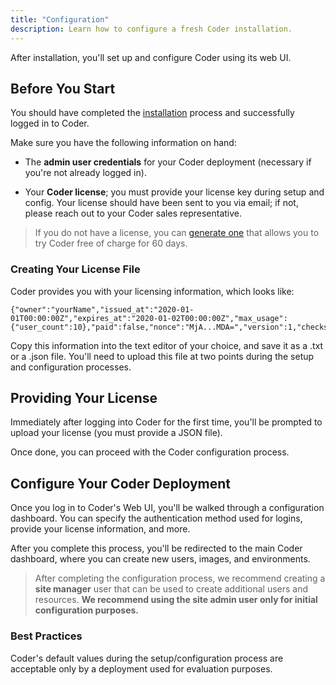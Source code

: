 ```yaml
---
title: "Configuration"
description: Learn how to configure a fresh Coder installation.
---
```


After installation, you'll set up and configure Coder using its web UI.

## Before You Start

You should have completed the [installation](installation.md) process and
successfully logged in to Coder.

Make sure you have the following information on hand:

- The **admin user credentials** for your Coder deployment (necessary if you're
  not already logged in).

- Your **Coder license**; you must provide your license key during setup and
  config. Your license should have been sent to you via email; if not, please
  reach out to your Coder sales representative.

> If you do not have a license, you can [generate one](https://coder.com/trial)
> that allows you to try Coder free of charge for 60 days.

### Creating Your License File

Coder provides you with your licensing information, which looks like:

```text
{"owner":"yourName","issued_at":"2020-01-01T00:00:00Z","expires_at":"2020-01-02T00:00:00Z","max_usage":{"user_count":10},"paid":false,"nonce":"MjA...MDA=","version":1,"checksum":"VtG...uQ=="}
```

Copy this information into the text editor of your choice, and save it as a .txt
or a .json file. You'll need to upload this file at two points during the setup
and configuration processes.

## Providing Your License

Immediately after logging into Coder for the first time, you'll be prompted to
upload your license (you must provide a JSON file).

Once done, you can proceed with the Coder configuration process.

## Configure Your Coder Deployment

Once you log in to Coder's Web UI, you'll be walked through a configuration
dashboard. You can specify the authentication method used for logins, provide
your license information, and more.

After you complete this process, you'll be redirected to the main Coder
dashboard, where you can create new users, images, and environments.

> After completing the configuration process, we recommend creating a **site
> manager** user that can be used to create additional users and resources. **We
> recommend using the site admin user only for initial configuration purposes.**

### Best Practices

Coder's default values during the setup/configuration process are acceptable
only by a deployment used for evaluation purposes.
